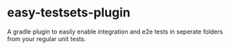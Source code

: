# easy-testsets-plugin
A gradle plugin to easily enable integration and e2e tests in seperate folders from your regular unit tests.
